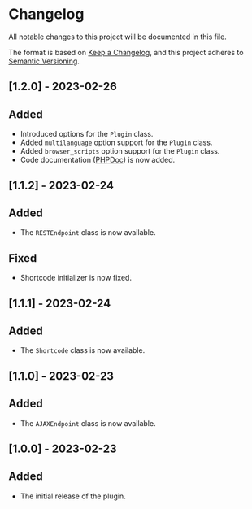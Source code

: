 # Changelog

All notable changes to this project will be documented in this file.

The format is based on [Keep a Changelog](https://keepachangelog.com/en/0.0.1/),
and this project adheres to [Semantic Versioning](https://semver.org/spec/v2.0.0.html).

## [1.2.0] - 2023-02-26

## Added

- Introduced options for the `Plugin` class.
- Added `multilanguage` option support for the `Plugin` class.
- Added `browser_scripts` option support for the `Plugin` class.
- Code documentation ([PHPDoc](https://phpdoc.org/)) is now added.

## [1.1.2] - 2023-02-24

## Added

- The `RESTEndpoint` class is now available.

## Fixed

- Shortcode initializer is now fixed.

## [1.1.1] - 2023-02-24

## Added

- The `Shortcode` class is now available.

## [1.1.0] - 2023-02-23

## Added

- The `AJAXEndpoint` class is now available.

## [1.0.0] - 2023-02-23

## Added

- The initial release of the plugin.
